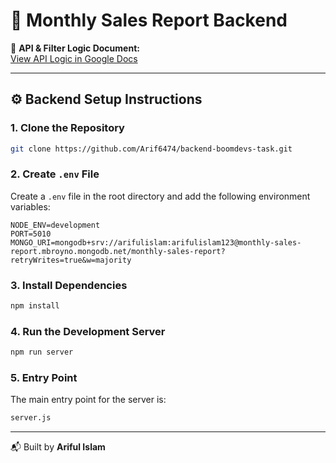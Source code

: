 # 🧠 Monthly Sales Report Backend

📄 **API & Filter Logic Document:**  
[View API Logic in Google Docs](https://docs.google.com/document/d/1o2qtm6SOPxAIDdLwj7uwW68ZoiNDW7jhUCBIY5uu9Ww/edit?usp=sharing)

---

## ⚙️ Backend Setup Instructions

### 1. Clone the Repository

```bash
git clone https://github.com/Arif6474/backend-boomdevs-task.git

```

### 2. Create `.env` File

Create a `.env` file in the root directory and add the following environment variables:

```env
NODE_ENV=development
PORT=5010
MONGO_URI=mongodb+srv://arifulislam:arifulislam123@monthly-sales-report.mbroyno.mongodb.net/monthly-sales-report?retryWrites=true&w=majority
```


### 3. Install Dependencies

```bash
npm install
```

### 4. Run the Development Server

```bash
npm run server
```


### 5. Entry Point

The main entry point for the server is:

```bash
server.js
```

---

📬 Built by **Ariful Islam**
